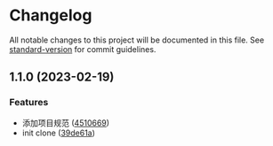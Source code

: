 # Changelog

All notable changes to this project will be documented in this file. See [standard-version](https://github.com/conventional-changelog/standard-version) for commit guidelines.

## 1.1.0 (2023-02-19)

### Features

- 添加项目规范 ([4510669](https://github.com/guoxiaxing/clone/commit/4510669b5cc6b46eaf77b150a3f24733b206f587))
- init clone ([39de61a](https://github.com/guoxiaxing/clone/commit/39de61aa7da715199adb126455e71b0efeb63e65))
